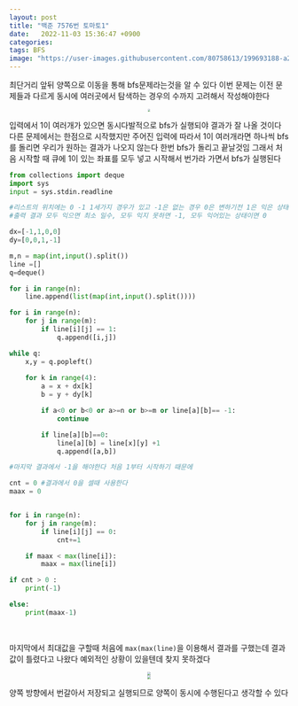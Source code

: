 ```yaml
---
layout: post
title: "백준 7576번 토마토1"
date:   2022-11-03 15:36:47 +0900
categories:
tags: BFS
image: "https://user-images.githubusercontent.com/80758613/199693188-a284e212-dfcb-4ed4-bccc-0735b46d6ebb.jpg"
---
```


최단거리 앞뒤 양쪽으로 이동을 통해 bfs문제라는것을 알 수 있다 이번 문제는 이전 문제들과 다르게 동시에 여러곳에서 탐색하는 경우의 수까지 고려해서 작성해야한다

<center>
<img src="https://user-images.githubusercontent.com/80758613/199693188-a284e212-dfcb-4ed4-bccc-0735b46d6ebb.jpg" style="zoom:30%;">
</center>

입력에서 1이 여러개가 있으면 동시다발적으로 bfs가 실행되야 결과가 잘 나올 것이다 다른 문제에서는 한점으로 시작했지만 주어진 입력에 따라서 1이 여러개라면 하나씩 bfs를 돌리면 우리가 원하는 결과가 나오지 않는다 한번 bfs가 돌리고 끝날것임 그래서 처음 시작할 때 큐에 1이 있는 좌표를 모두 넣고 시작해서 번가라 가면서 bfs가 실행된다

```python
from collections import deque
import sys
input = sys.stdin.readline

#리스트의 위치에는 0 -1 1세가지 경우가 있고 -1은 없는 경우 0은 변하기전 1은 익은 상태이다
#출력 결과 모두 익으면 최소 일수, 모두 익지 못하면 -1, 모두 익어있는 상태이면 0

dx=[-1,1,0,0]
dy=[0,0,1,-1]

m,n = map(int,input().split())
line =[]
q=deque()

for i in range(n):
    line.append(list(map(int,input().split())))

for i in range(n):
    for j in range(m):
        if line[i][j] == 1:
            q.append([i,j])

while q:
    x,y = q.popleft()
    
    for k in range(4):
        a = x + dx[k]
        b = y + dy[k]

        if a<0 or b<0 or a>=n or b>=m or line[a][b]== -1:
            continue

        if line[a][b]==0:
            line[a][b] = line[x][y] +1
            q.append([a,b])

#마지막 결과에서 -1을 해야한다 처음 1부터 시작하기 때문에     

cnt = 0 #결과에서 0을 셀때 사용한다
maax = 0


for i in range(n):
    for j in range(m):
        if line[i][j] == 0:
            cnt+=1

    if maax < max(line[i]):
        maax = max(line[i])

if cnt > 0 :
    print(-1)

else:
    print(maax-1)
```

&nbsp;

마지막에서 최대값을 구할때 처음에  `max(max(line)`을 이용해서 결과를 구했는데 결과값이 틀렸다고 나왔다 예외적인 상황이 있을텐데 찾지 못하겠다



<center>
<img src="https://user-images.githubusercontent.com/80758613/199696818-f1ce1864-456f-414b-9fbc-f50441ef6a5a.png" style="zoom:40%;">                                                                                                               
</center>

<center>
<img src="https://user-images.githubusercontent.com/80758613/199697070-9606c842-5ed3-4b06-8c8d-f3c2ffaf009d.png" style="zoom:40%;">
</center>

양쪽 방향에서 번갈아서 저장되고 실행되므로 양쪽이 동시에 수행된다고 생각할 수 있다
